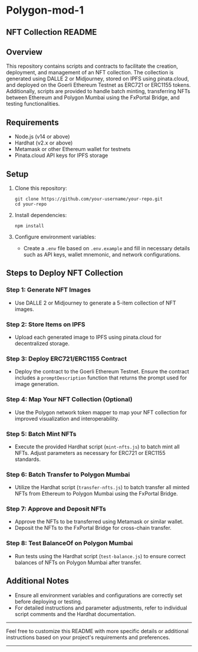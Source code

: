 # Polygon-mod-1

## NFT Collection README

## Overview
This repository contains scripts and contracts to facilitate the creation, deployment, and management of an NFT collection. The collection is generated using DALLE 2 or Midjourney, stored on IPFS using pinata.cloud, and deployed on the Goerli Ethereum Testnet as ERC721 or ERC1155 tokens. Additionally, scripts are provided to handle batch minting, transferring NFTs between Ethereum and Polygon Mumbai using the FxPortal Bridge, and testing functionalities.

## Requirements
- Node.js (v14 or above)
- Hardhat (v2.x or above)
- Metamask or other Ethereum wallet for testnets
- Pinata.cloud API keys for IPFS storage

## Setup
1. Clone this repository:
   ```
   git clone https://github.com/your-username/your-repo.git
   cd your-repo
   ```

2. Install dependencies:
   ```
   npm install
   ```

3. Configure environment variables:
   - Create a `.env` file based on `.env.example` and fill in necessary details such as API keys, wallet mnemonic, and network configurations.

## Steps to Deploy NFT Collection

### Step 1: Generate NFT Images
- Use DALLE 2 or Midjourney to generate a 5-item collection of NFT images.

### Step 2: Store Items on IPFS
- Upload each generated image to IPFS using pinata.cloud for decentralized storage.

### Step 3: Deploy ERC721/ERC1155 Contract
- Deploy the contract to the Goerli Ethereum Testnet. Ensure the contract includes a `promptDescription` function that returns the prompt used for image generation.

### Step 4: Map Your NFT Collection (Optional)
- Use the Polygon network token mapper to map your NFT collection for improved visualization and interoperability.

### Step 5: Batch Mint NFTs
- Execute the provided Hardhat script (`mint-nfts.js`) to batch mint all NFTs. Adjust parameters as necessary for ERC721 or ERC1155 standards.

### Step 6: Batch Transfer to Polygon Mumbai
- Utilize the Hardhat script (`transfer-nfts.js`) to batch transfer all minted NFTs from Ethereum to Polygon Mumbai using the FxPortal Bridge.

### Step 7: Approve and Deposit NFTs
- Approve the NFTs to be transferred using Metamask or similar wallet.
- Deposit the NFTs to the FxPortal Bridge for cross-chain transfer.

### Step 8: Test BalanceOf on Polygon Mumbai
- Run tests using the Hardhat script (`test-balance.js`) to ensure correct balances of NFTs on Polygon Mumbai after transfer.

## Additional Notes
- Ensure all environment variables and configurations are correctly set before deploying or testing.
- For detailed instructions and parameter adjustments, refer to individual script comments and the Hardhat documentation.

---

Feel free to customize this README with more specific details or additional instructions based on your project's requirements and preferences.
- - -
